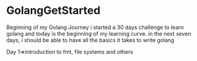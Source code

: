 # GolangGetStarted
Beginning of my Golang Journey
i started a 30 days challenge to learn golang and today is the beginning of my learning curve.
in the next seven days, i should be able to have all the basics it takes to write golang

Day 1=>introduction to fmt, file systems and others
